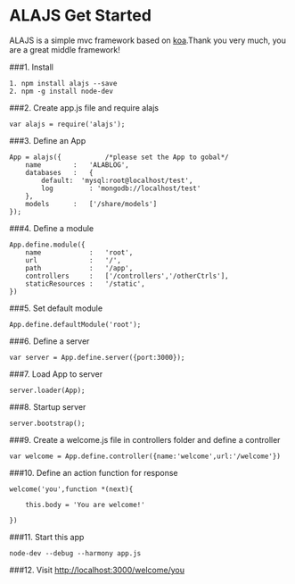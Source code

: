 ALAJS Get Started
====================================
ALAJS is a simple mvc framework based on [koa](https://github.com/koajs/koa).Thank you very much, you are a great middle framework!

###1. Install 
	
	1. npm install alajs --save          
	2. npm -g install node-dev     
	

###2. Create app.js file and require alajs	

	var alajs = require('alajs');
	
###3. Define an App
	
	App = alajs({           /*please set the App to gobal*/
		name 		: 	'ALABLOG',
		databases	: 	{
			default:  'mysql:root@localhost/test',
			log 		: 'mongodb://localhost/test'
		},
		models 		: 	['/share/models']
	});
		
	
###4. Define a module

	App.define.module({
		name 			:   'root',
		url 			: 	'/',
		path 			: 	'/app',
		controllers		: 	['/controllers','/otherCtrls'],
		staticResources : 	'/static',
	})
	
###5. Set default module

	App.define.defaultModule('root');
	
###6. Define a server

	var server = App.define.server({port:3000});
	
###7. Load App to server

	server.loader(App);
	
###8. Startup server

	server.bootstrap();

###9. Create a welcome.js file in controllers folder and define a controller
	
	var welcome = App.define.controller({name:'welcome',url:'/welcome'})

###10. Define an action function for response

	
	welcome('you',function *(next){

		this.body = 'You are welcome!'

	})
		
###11. Start this app

	
	node-dev --debug --harmony app.js
	
###12. Visit [http://localhost:3000/welcome/you](http://localhost:3000/welcome/you)
